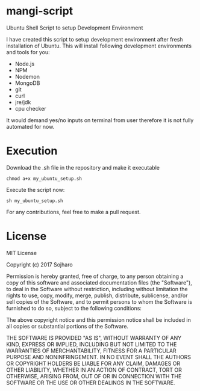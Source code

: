 # mangi-script
Ubuntu Shell Script to setup Development Environment

I have created this script to setup development environment after fresh installation of Ubuntu. This will install following development environments and tools for you:

- Node.js
- NPM
- Nodemon
- MongoDB
- git
- curl
- jre/jdk
- cpu checker

It would demand yes/no inputs on terminal from user therefore it is not fully automated for now.

# Execution

Download the .sh file in the repository and make it executable

`chmod a+x my_ubuntu_setup.sh`

Execute the script now:

`sh my_ubuntu_setup.sh`

For any contributions, feel free to make a pull request.

# License

MIT License

Copyright (c) 2017 Sojharo

Permission is hereby granted, free of charge, to any person obtaining a copy
of this software and associated documentation files (the "Software"), to deal
in the Software without restriction, including without limitation the rights
to use, copy, modify, merge, publish, distribute, sublicense, and/or sell
copies of the Software, and to permit persons to whom the Software is
furnished to do so, subject to the following conditions:

The above copyright notice and this permission notice shall be included in all
copies or substantial portions of the Software.

THE SOFTWARE IS PROVIDED "AS IS", WITHOUT WARRANTY OF ANY KIND, EXPRESS OR
IMPLIED, INCLUDING BUT NOT LIMITED TO THE WARRANTIES OF MERCHANTABILITY,
FITNESS FOR A PARTICULAR PURPOSE AND NONINFRINGEMENT. IN NO EVENT SHALL THE
AUTHORS OR COPYRIGHT HOLDERS BE LIABLE FOR ANY CLAIM, DAMAGES OR OTHER
LIABILITY, WHETHER IN AN ACTION OF CONTRACT, TORT OR OTHERWISE, ARISING FROM,
OUT OF OR IN CONNECTION WITH THE SOFTWARE OR THE USE OR OTHER DEALINGS IN THE
SOFTWARE.
